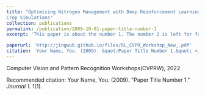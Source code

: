 ```yaml
---
title: "Optimizing Nitrogen Management with Deep Reinforcement Learning and
Crop Simulations"
collection: publications
permalink: /publication/2009-10-01-paper-title-number-1
excerpt: 'This paper is about the number 1. The number 2 is left for future work.'

paperurl: 'http://jingwu6.github.io/files/RL_CVPR_Workshop_New_.pdf'
citation: 'Your Name, You. (2009). &quot;Paper Title Number 1.&quot; <i>Journal 1</i>. 1(1).'
---
```

Computer Vision and Pattern Recognition Workshops(CVPRW), 2022

<!-- [Download paper here](http://jingwu6.github.io/files/RL_CVPR_Workshop_New_.pdf) -->

Recommended citation: Your Name, You. (2009). "Paper Title Number 1." <i>Journal 1</i>. 1(1).
